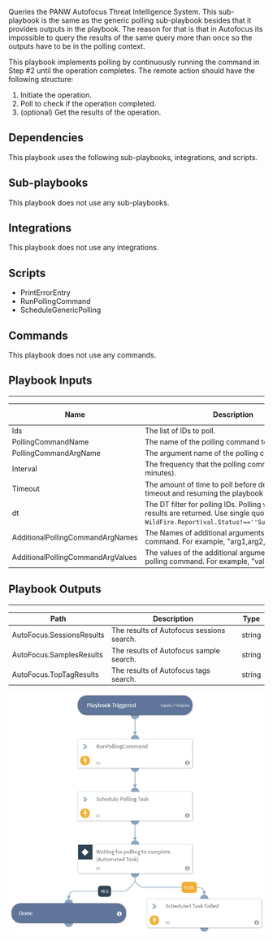Queries the PANW Autofocus Threat Intelligence System. This sub-playbook is the same as the generic polling sub-playbook besides that it provides outputs in the playbook. The reason for that is that in Autofocus its impossible to query the results of the same query more than once so the outputs have to be in the polling context.

This playbook implements polling by continuously running the command in Step #2 until the operation completes.
The remote action should have the following structure:

1. Initiate the operation.
2. Poll to check if the operation completed.
3. (optional) Get the results of the operation.

## Dependencies
This playbook uses the following sub-playbooks, integrations, and scripts.

## Sub-playbooks
This playbook does not use any sub-playbooks.

## Integrations
This playbook does not use any integrations.

## Scripts
* PrintErrorEntry
* RunPollingCommand
* ScheduleGenericPolling

## Commands
This playbook does not use any commands.

## Playbook Inputs
---

| **Name** | **Description** | **Default Value** | **Source** | **Required** |
| --- | --- | --- | --- | --- |
| Ids | The list of IDs to poll. | - | - | Required |
| PollingCommandName | The name of the polling command to run. | - | - | Required |
| PollingCommandArgName | The argument name of the polling command. | ids | - | Required |
| Interval | The frequency that the polling command will run (in minutes). | 1 | - | Required |
| Timeout | The amount of time to poll before declaring a timeout and resuming the playbook (in minutes). | 10 | - | Required |
| dt | The DT filter for polling IDs. Polling will stop when no results are returned. Use single quotes. For example, `WildFire.Report(val.Status!==''Success'').SHA256`. | - | - | Required |
| AdditionalPollingCommandArgNames | The Names of additional arguments for the polling command. For example, "arg1,arg2,...". | - | - | Optional |
| AdditionalPollingCommandArgValues | The values of the additional arguments for the polling command. For example, "value1,value2,...". | - | - | Optional |

## Playbook Outputs
---

| **Path** | **Description** | **Type** |
| --- | --- | --- |
| AutoFocus.SessionsResults | The results of Autofocus sessions search. | string |
| AutoFocus.SamplesResults | The results of Autofocus sample search. | string |
| AutoFocus.TopTagResults | The results of Autofocus tags search. | string |

<!-- Playbook PNG image comes here -->
![AutoFocusPolling](https://github.com/ElazarK/content-docs/blob/master/images/playbooks/AutoFocusPolling.png)

